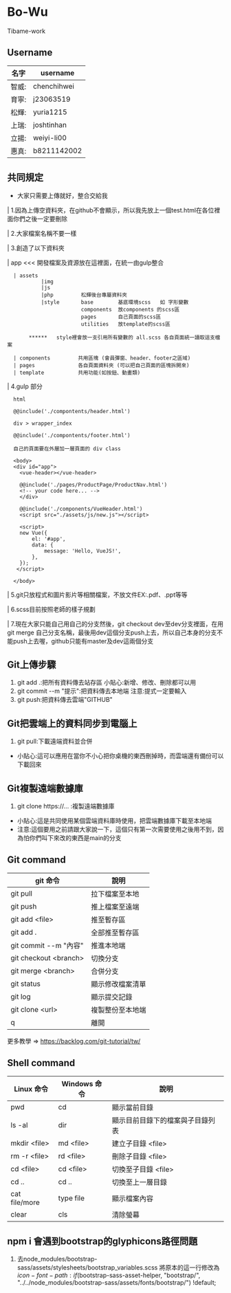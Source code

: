 # Bo-Wu
Tibame-work

## Username
| 名字 | username |
| ----- | --------------- |
| 智威: | chenchihwei |
| 育寧: | j23063519 |
| 松輝: | yuria1215 |
| 上瑞: | joshtinhan |
| 立揚: | weiyi-li00 |
| 惠真: | b8211142002 |

## 共同規定
* 大家只需要上傳就好，整合交給我

| 1.因為上傳空資料夾，在github不會顯示，所以我先放上一個test.html在各位裡面你們之後一定要刪除

| 2.大家檔案名稱不要一樣

| 3.創造了以下資料夾

   | app  <<<   開發檔案及資源放在這裡面，在統一由gulp整合
    
      | assets  
               |img
               |js      
               |php         松輝後台專屬資料夾
               |style       base        基底環境scss   如 字形變數
                            components  放components 的scss區
                            pages       自己頁面的scss區
                            utilities   放template的scss區
                 
           ******   style裡會放一支引用所有變數的 all.scss 各自頁面統一讀取這支檔案
                   
      | components         共用區塊 (會員彈窗、header、footer之區域)
      | pages              各自頁面資料夾 (可以把自己頁面的區塊拆開來)
      | template           共用功能(如按鈕、動畫類)

| 4.gulp 部分

      html
      
      @@include('./compontents/header.html')
   
      div > wrapper_index
   
      @@include('./compontents/footer.html')
      
      自己的頁面要在外層加一層頁面的 div class
      
      <body>
      <div id="app">
        <vue-header></vue-header>

        @@include('./pages/ProductPage/ProductNav.html')
        <!-- your code here... -->
        </div>

        @@include('./components/VueHeader.html')
        <script src="./assets/js/new.js"></script>

        <script>
        new Vue({
            el: '#app',
            data: {
                message: 'Hello, VueJS!',
            },
        });
       </script>

      </body>
      
    

| 5.git只放程式和圖片影片等相關檔案，不放文件EX:.pdf、.ppt等等

| 6.scss目前按照老師的樣子規劃

| 7.現在大家只能自己用自己的分支然後，git checkout dev至dev分支裡面，在用git merge 自己分支名稱，最後用dev這個分支push上去，所以自己本身的分支不能push上去喔，github只能有master及dev這兩個分支


## Git上傳步驟
1. git add .:把所有資料傳去站存區 小貼心:新增、修改、刪除都可以用
2. git commit --m "提示":把資料傳去本地端 注意:提式一定要輸入
3. git push:把資料傳去雲端"GITHUB"

## Git把雲端上的資料同步到電腦上
1. git pull:下載遠端資料並合併 

* 小貼心:這可以應用在當你不小心把你桌機的東西刪掉時，而雲端還有備份可以下載回來

## Git複製遠端數據庫
1. git clone https://... :複製遠端數據庫 

* 小貼心:這是共同使用某個雲端資料庫時使用，把雲端數據庫下載至本地端
* 注意:這個要用之前請跟大家說一下，這個只有第一次需要使用之後用不到，因為怕你們叫下來改的東西是main的分支

## Git command

|  git 命令  |  說明  |
| ------ | ------ |
|  git pull | 拉下檔案至本地 |
| git push | 推上檔案至遠端 |
| git add \<file> | 推至暫存區 |git 
| git add . | 全部推至暫存區 |
| git commit --m "內容" | 推進本地端 |
| git checkout \<branch> | 切換分支 |
| git merge \<branch> | 合併分支 |
| git status | 顯示修改檔案清單 |
| git log | 顯示提交記錄 |
| git clone \<url>| 複製整份至本地端 |
| q| 離開|


更多教學 => <https://backlog.com/git-tutorial/tw/>


## Shell command

|   Linux 命令  |  Windows 命令  | 說明 |
| ------ | ------ | ------- |
|  pwd | cd | 顯示當前目錄 |
|  ls -al | dir |  顯示目前目錄下的檔案與子目錄列表 |
|  mkdir \<file> | md \<file> | 建立子目錄 \<file> |
|  rm -r \<file> | rd \<file> | 刪除子目錄 \<file> |
|  cd \<file> | cd \<file> | 切換至子目錄 \<file> |
|  cd .. | cd .. | 切換至上一層目錄 |
|  cat file/more | type file | 顯示檔案內容 |
|  clear | cls | 清除螢幕 |


## npm i 會遇到bootstrap的glyphicons路徑問題

1. 去node_modules/bootstrap-sass/assets/stylesheets/bootstrap_variables.scss 
將原本的這一行修改為
$icon-font-path: if($bootstrap-sass-asset-helper, "bootstrap/", "../../node_modules/bootstrap-sass/assets/fonts/bootstrap/") !default;

